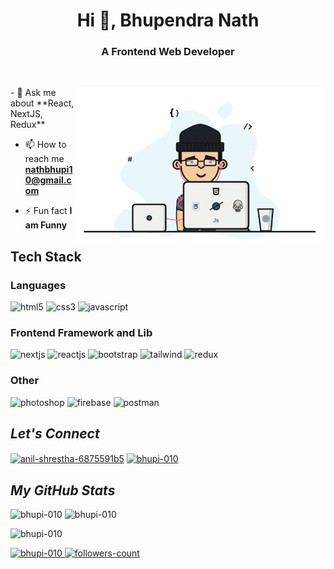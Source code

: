 <h1 align="center">Hi 👋, Bhupendra Nath</h1>
<h3 align="center">A Frontend Web Developer</h3>
<br>
<!----------------------------------- About Section ------------------------------------>
<div>
  <img align="right" width="400" alt="Coding" src="./coding.gif">
  </p>
- 💬 Ask me about **React, NextJS, Redux**

- 📫 How to reach me **nathbhupi10@gmail.com**

- ⚡ Fun fact **I am Funny**
</div>

<!----------------------------------- Tech Stack Section ------------------------------------>
<h2>Tech Stack</h2>
<h3>Languages</h3>
<p>
    <img src="https://img.shields.io/badge/HTML5-E34F26?style=for-the-badge&logo=html5&logoColor=white" alt="html5" />
    <img src="https://img.shields.io/badge/CSS3-1572B6?style=for-the-badge&logo=css3&logoColor=white" alt="css3" />
    <img src="https://img.shields.io/badge/JavaScript-323330?style=for-the-badge&logo=javascript&logoColor=F7DF1E" alt="javascript" />
</p>
<h3>Frontend Framework and Lib</h3>
<p>
     <img src="https://img.shields.io/badge/Next%20JS-20232A?style=for-the-badge&logo=next&logoColor=61DAFB%22%20alt=%22nextjs%22" alt="nextjs" />
     <img src="https://img.shields.io/badge/React JS-20232A?style=for-the-badge&logo=react&logoColor=61DAFB" alt="reactjs" />
    <img src="https://img.shields.io/badge/Bootstrap-563D7C?style=for-the-badge&logo=bootstrap&logoColor=white" alt="bootstrap" />
    <img src="https://img.shields.io/badge/Tailwind_CSS-38B2AC?style=for-the-badge&logo=tailwind-css&logoColor=white" alt="tailwind" />
    <img src="https://img.shields.io/badge/Redux Toolkit-593D88?style=for-the-badge&logo=redux&logoColor=white" alt="redux" />
</p>
<h3>Other</h3>
<p>
    <img src="https://img.shields.io/badge/Photoshop-%2300C4CC.svg?&style=for-the-badge&logo=Photoshop&logoColor=white" alt="photoshop" />
    <img src="https://img.shields.io/badge/firebase-ffca28?style=for-the-badge&logo=firebase&logoColor=black" alt="firebase" />
    <img src="https://img.shields.io/badge/Postman-FF6C37?style=for-the-badge&logo=Postman&logoColor=white" alt="postman" />
</p>

<!----------------------------------- Social Media Links Section ------------------------------------>

<h2><i>Let's Connect</i></h2>
<p align="left">
<a href="https://linkedin.com/in/bhupendra-nath-838887233" target="blank"><img align="center" src="https://raw.githubusercontent.com/rahuldkjain/github-profile-readme-generator/master/src/images/icons/Social/linked-in-alt.svg" alt="anil-shrestha-6875591b5" height="30" width="40" /></a>
<a href="https://fb.com/bhupi.000" target="blank"><img align="center" src="https://raw.githubusercontent.com/rahuldkjain/github-profile-readme-generator/master/src/images/icons/Social/facebook.svg" alt="bhupi-010" height="30" width="40" /></a>
</p>

<!----------------------------------- GitHub Stats Section ------------------------------------>
<h2><i>My GitHub Stats</i></h2>

<p align="left" >
  <img  src="https://github-readme-stats.vercel.app/api?username=bhupi-010&show_icons=true&locale=en" alt="bhupi-010"  height="150" />
  <img  src="https://github-readme-stats.vercel.app/api/top-langs?username=bhupi-010&show_icons=true&locale=en&layout=compact" alt="bhupi-010" height="150"/>
</p>

<p> 
  <img src="https://github-readme-streak-stats.herokuapp.com/?user=bhupi-010&" alt="bhupi-010" height="160" width="max" />
<p>

<!----------------------------------- Profile View Section ------------------------------------>
                                                                                                        
<p align="left">
    <a href="https://github.com/bhupi-010">
        <img src="https://komarev.com/ghpvc/?username=bhupi-010&label=Profile%20views&color=0e75b6&style=flat" alt="bhupi-010" />
  </a>
    <a href="https://github.com/bhupi-010?tab=followers">
        <img src="https://img.shields.io/github/followers/bhupi-010?label=Followers&style=social" alt="followers-count">
    </a>
</p>


